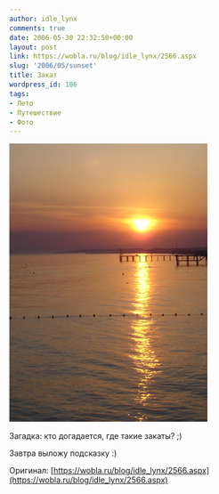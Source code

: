 ```yaml
---
author: idle_lynx
comments: true
date: 2006-05-30 22:32:50+00:00
layout: post
link: https://wobla.ru/blog/idle_lynx/2566.aspx
slug: '2006/05/sunset'
title: Закат
wordpress_id: 186
tags:
- Лето
- Путешествие
- Фото
---
```


![Turkey - Sunset](images/2007/05/02a763f7-dbb6-4740-89b6-c3c515e4927c.jpg)

Загадка: кто догадается, где такие закаты? ;)

Завтра выложу подсказку :)

Оригинал: [https://wobla.ru/blog/idle_lynx/2566.aspx](https://wobla.ru/blog/idle_lynx/2566.aspx)
